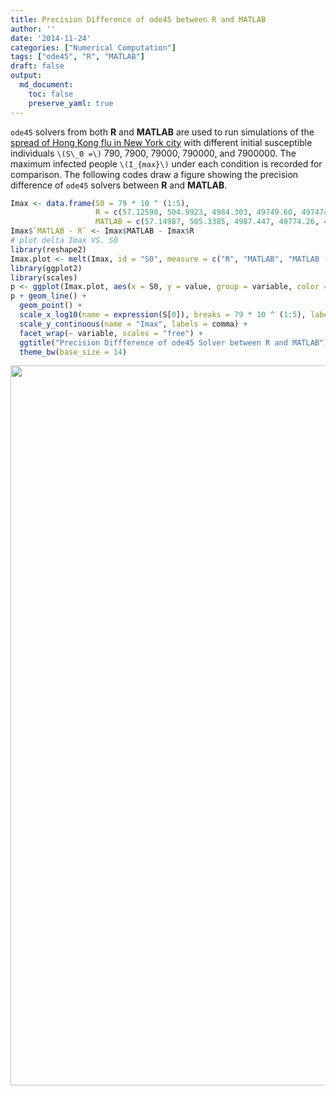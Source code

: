 ```yaml
---
title: Precision Difference of ode45 between R and MATLAB
author: ''
date: '2014-11-24'
categories: ["Numerical Computation"]
tags: ["ode45", "R", "MATLAB"]
draft: false
output:
  md_document:
    toc: false
    preserve_yaml: true
---
```


`ode45` solvers from both **R** and **MATLAB** are used to run simulations of the [spread of Hong Kong flu in New York city](https://www.math.duke.edu//education/ccp/materials/diffcalc/sir/sir1.html) with different initial susceptible individuals `\(S\_0 =\)` 790, 7900, 79000, 790000, and 7900000. The maximum infected people `\(I_{max}\)` under each condition is recorded for comparison. The following codes draw a figure showing the precision difference of `ode45` solvers between **R** and **MATLAB**.


```r
Imax <- data.frame(S0 = 79 * 10 ^ (1:5), 
                   R = c(57.12598, 504.9923, 4984.303, 49749.60, 497474.2), 
                   MATLAB = c(57.14987, 505.3385, 4987.447, 49774.26, 497552.2))
Imax$`MATLAB - R` <- Imax$MATLAB - Imax$R
# plot delta Imax VS. S0
library(reshape2)
Imax.plot <- melt(Imax, id = "S0", measure = c("R", "MATLAB", "MATLAB - R"))
library(ggplot2)
library(scales)
p <- ggplot(Imax.plot, aes(x = S0, y = value, group = variable, color = variable))
p + geom_line() + 
  geom_point() + 
  scale_x_log10(name = expression(S[0]), breaks = 79 * 10 ^ (1:5), labels = comma) + 
  scale_y_continuous(name = "Imax", labels = comma) + 
  facet_wrap(~ variable, scales = "free") + 
  ggtitle("Precision Diffference of ode45 Solver between R and MATLAB") + 
  theme_bw(base_size = 14)
```

<img src="/post/2014-11-24-precision-difference-of-ode45-between-r-and-matlab_files/figure-html/unnamed-chunk-1-1.png" width="1152" style="display: block; margin: auto;" />
